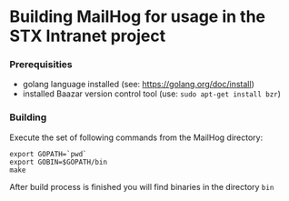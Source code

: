 Building MailHog for usage in the STX Intranet project
======================================================

### Prerequisities

- golang language installed (see: https://golang.org/doc/install)
- installed Baazar version control tool (use: `sudo apt-get install bzr`)

### Building

Execute the set of following commands from the MailHog directory:

    export GOPATH=`pwd`
    export GOBIN=$GOPATH/bin
    make
    
After build process is finished you will find binaries in the directory `bin`

    
 
    
